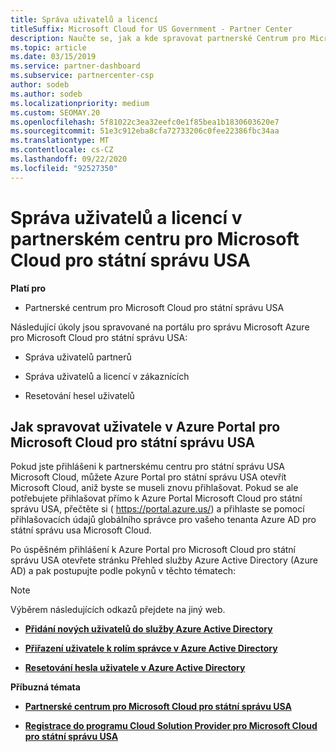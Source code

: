 ```yaml
---
title: Správa uživatelů a licencí
titleSuffix: Microsoft Cloud for US Government - Partner Center
description: Naučte se, jak a kde spravovat partnerské Centrum pro Microsoft Cloud pro státní partnery, zákazníky a licence USA, jakož i resetování hesel.
ms.topic: article
ms.date: 03/15/2019
ms.service: partner-dashboard
ms.subservice: partnercenter-csp
author: sodeb
ms.author: sodeb
ms.localizationpriority: medium
ms.custom: SEOMAY.20
ms.openlocfilehash: 5f81022c3ea32eefc0e1f85bea1b1830603620e7
ms.sourcegitcommit: 51e3c912eba8cfa72733206c0fee22386fbc34aa
ms.translationtype: MT
ms.contentlocale: cs-CZ
ms.lasthandoff: 09/22/2020
ms.locfileid: "92527350"
---
```

# <a name="user-and-license-management-in-partner-center-for-microsoft-cloud-for-us-government"></a>Správa uživatelů a licencí v partnerském centru pro Microsoft Cloud pro státní správu USA

**Platí pro**

- Partnerské centrum pro Microsoft Cloud pro státní správu USA

Následující úkoly jsou spravované na portálu pro správu Microsoft Azure pro Microsoft Cloud pro státní správu USA:

- Správa uživatelů partnerů

- Správa uživatelů a licencí v zákaznících

- Resetování hesel uživatelů


## <a name="how-to-manage-users-in-the-azure-portal-for-microsoft-cloud-for-us-government"></a>Jak spravovat uživatele v Azure Portal pro Microsoft Cloud pro státní správu USA

Pokud jste přihlášeni k partnerskému centru pro státní správu USA Microsoft Cloud, můžete Azure Portal pro státní správu USA otevřít Microsoft Cloud, aniž byste se museli znovu přihlašovat. Pokud se ale potřebujete přihlašovat přímo k Azure Portal Microsoft Cloud pro státní správu USA, přečtěte si ( https://portal.azure.us/) a přihlaste se pomocí přihlašovacích údajů globálního správce pro vašeho tenanta Azure AD pro státní správu usa Microsoft Cloud.

Po úspěšném přihlášení k Azure Portal pro Microsoft Cloud pro státní správu USA otevřete stránku Přehled služby Azure Active Directory (Azure AD) a pak postupujte podle pokynů v těchto tématech:

> [!NOTE]  
> Výběrem následujících odkazů přejdete na jiný web. 

-  [**Přidání nových uživatelů do služby Azure Active Directory**](/azure/active-directory/active-directory-users-create-azure-portal)

-  [**Přiřazení uživatele k rolím správce v Azure Active Directory**](/azure/active-directory/active-directory-users-assign-role-azure-portal)

-  [**Resetování hesla uživatele v Azure Active Directory**](/azure/active-directory/active-directory-users-reset-password-azure-portal)

**Příbuzná témata**

-  [**Partnerské centrum pro Microsoft Cloud pro státní správu USA**](partner-center-for-microsoft-us-govt-cloud.md)

-  [**Registrace do programu Cloud Solution Provider pro Microsoft Cloud pro státní správu USA**](enroll-in-csp-for-microsoft-us-govt-cloud.md)